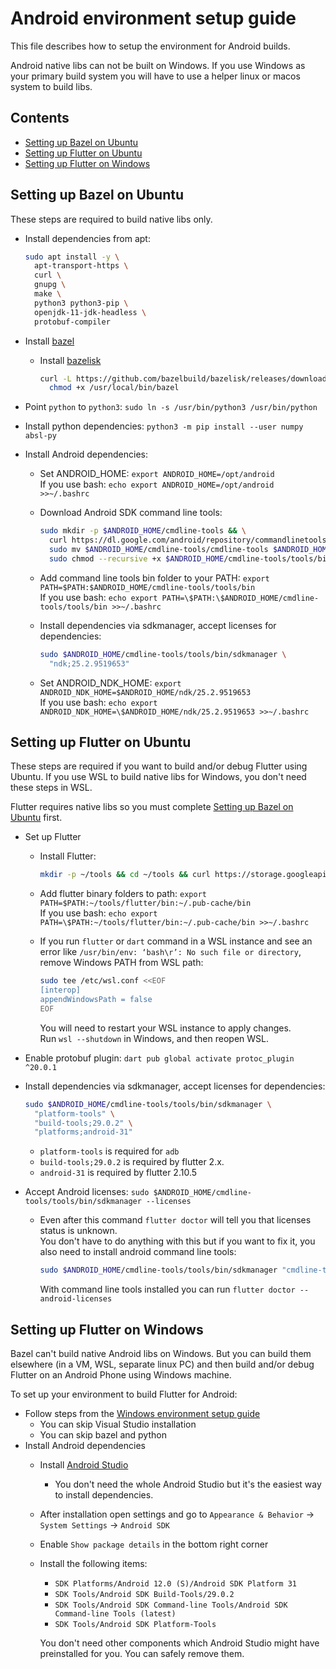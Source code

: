 # Android environment setup guide

This file describes how to setup the environment for Android builds.

Android native libs can not be built on Windows.
If you use Windows as your primary build system you will have to use a helper linux or macos system to build libs.

## Contents

* [Setting up Bazel on Ubuntu](#setting-up-bazel-on-ubuntu)
* [Setting up Flutter on Ubuntu](#setting-up-flutter-on-ubuntu)
* [Setting up Flutter on Windows](#setting-up-flutter-on-windows)

[comment]: # (Don't remove spaces at the end of lines, they force line breaks)

## Setting up Bazel on Ubuntu

These steps are required to build native libs only.

* Install dependencies from apt:

  ```bash
  sudo apt install -y \
    apt-transport-https \
    curl \
    gnupg \
    make \
    python3 python3-pip \
    openjdk-11-jdk-headless \
    protobuf-compiler
  ```

* Install [bazel](https://bazel.build/install/ubuntu)
  * Install [bazelisk](https://bazel.build/install/bazelisk)

    ```bash
    curl -L https://github.com/bazelbuild/bazelisk/releases/download/v1.16.0/bazelisk-linux-amd64 -o /usr/local/bin/bazel && \
      chmod +x /usr/local/bin/bazel
    ```

* Point `python` to `python3`: `sudo ln -s /usr/bin/python3 /usr/bin/python`
* Install python dependencies: `python3 -m pip install --user numpy absl-py`
* Install Android dependencies:
  * Set ANDROID_HOME: `export ANDROID_HOME=/opt/android`  
  If you use bash: `echo export ANDROID_HOME=/opt/android >>~/.bashrc`
  * Download Android SDK command line tools:

    ```bash
    sudo mkdir -p $ANDROID_HOME/cmdline-tools && \
      curl https://dl.google.com/android/repository/commandlinetools-linux-7583922_latest.zip | sudo busybox unzip -q -d $ANDROID_HOME/cmdline-tools - && \
      sudo mv $ANDROID_HOME/cmdline-tools/cmdline-tools $ANDROID_HOME/cmdline-tools/tools && \
      sudo chmod --recursive +x $ANDROID_HOME/cmdline-tools/tools/bin
    ```

  * Add command line tools bin folder to your PATH: `export PATH=$PATH:$ANDROID_HOME/cmdline-tools/tools/bin`  
  If you use bash: `echo export PATH=\$PATH:\$ANDROID_HOME/cmdline-tools/tools/bin >>~/.bashrc`
  * Install dependencies via sdkmanager, accept licenses for dependencies:

    ```bash
    sudo $ANDROID_HOME/cmdline-tools/tools/bin/sdkmanager \
      "ndk;25.2.9519653"
    ```

  * Set ANDROID_NDK_HOME: `export ANDROID_NDK_HOME=$ANDROID_HOME/ndk/25.2.9519653`  
  If you use bash: `echo export ANDROID_NDK_HOME=\$ANDROID_HOME/ndk/25.2.9519653 >>~/.bashrc`

## Setting up Flutter on Ubuntu

These steps are required if you want to build and/or debug Flutter using Ubuntu.
If you use WSL to build native libs for Windows, you don't need these steps in WSL.

Flutter requires native libs so you must complete [Setting up Bazel on Ubuntu](#setting-up-bazel-on-ubuntu) first.

* Set up Flutter
  * Install Flutter:

    ```bash
    mkdir -p ~/tools && cd ~/tools && curl https://storage.googleapis.com/flutter_infra_release/releases/stable/linux/flutter_linux_3.7.6-stable.tar.xz | tar Jxf -
    ```

  * Add flutter binary folders to path: `export PATH=$PATH:~/tools/flutter/bin:~/.pub-cache/bin`  
    If you use bash: `echo export PATH=\$PATH:~/tools/flutter/bin:~/.pub-cache/bin >>~/.bashrc`
  * If you run `flutter` or `dart` command in a WSL instance and see an error like `/usr/bin/env: ‘bash\r’: No such file or directory`, remove Windows PATH from WSL path:

    ```bash
    sudo tee /etc/wsl.conf <<EOF
    [interop]
    appendWindowsPath = false
    EOF
    ```

    You will need to restart your WSL instance to apply changes.  
    Run `wsl --shutdown` in Windows, and then reopen WSL.
* Enable protobuf plugin: `dart pub global activate protoc_plugin ^20.0.1`

* Install dependencies via sdkmanager, accept licenses for dependencies:

  ```bash
  sudo $ANDROID_HOME/cmdline-tools/tools/bin/sdkmanager \
    "platform-tools" \
    "build-tools;29.0.2" \
    "platforms;android-31"
  ```

  * `platform-tools` is required for `adb`
  * `build-tools;29.0.2` is required by flutter 2.x.  
  * `android-31` is required by flutter 2.10.5

* Accept Android licenses: `sudo $ANDROID_HOME/cmdline-tools/tools/bin/sdkmanager --licenses`
  * Even after this command `flutter doctor` will tell you that licenses status is unknown.  
    You don't have to do anything with this
    but if you want to fix it, you also need to install android command line tools:

    ```bash
    sudo $ANDROID_HOME/cmdline-tools/tools/bin/sdkmanager "cmdline-tools;latest"
    ```

    With command line tools installed you can run `flutter doctor --android-licenses`

## Setting up Flutter on Windows

Bazel can't build native Android libs on Windows.
But you can build them elsewhere (in a VM, WSL, separate linux PC) and then build and/or debug Flutter on an Android Phone using Windows machine.

To set up your environment to build Flutter for Android:

* Follow steps from the [Windows environment setup guide](./env-setup-windows.md#setting-up-the-environment)
  * You can skip Visual Studio installation
  * You can skip bazel and python
* Install Android dependencies
  <!-- markdown-link-check-disable-next-line -->
  * Install [Android Studio](https://developer.android.com/studio/#downloads)
    * You don't need the whole Android Studio but it's the easiest way to install dependencies.
  * After installation open settings and go to `Appearance & Behavior` → `System Settings` → `Android SDK`  
  * Enable `Show package details` in the bottom right corner
  * Install the following items:
    * `SDK Platforms/Android 12.0 (S)/Android SDK Platform 31`
    * `SDK Tools/Android SDK Build-Tools/29.0.2`
    * `SDK Tools/Android SDK Command-line Tools/Android SDK Command-line Tools (latest)`
    * `SDK Tools/Android SDK Platform-Tools`

    You don't need other components which Android Studio might have preinstalled for you. You can safely remove them.

[comment]: # (TODO add info about installing formatting tools)
